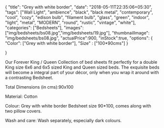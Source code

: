 {
    "title": "Grey with white border",
    "date": "2018-05-11T22:35:06+05:30",
    "tags": ["Wall Light", "ambience", "black", "black metal", "contemporary", "cool", "cozy", "edison bulb", "filament bulb", "glass", "green", "indoor", "light", "metal", "MODERN", "round", "rustic", "vintage", "white"],
    "categories": ["Bedsheets"],
    "images": ["img/bedsheets/bs08.jpg","img/bedsheets/19.jpg"],
    "thumbnailImage": "img/bedsheets/bs08.jpg",
    "actualPrice":900,
    "inStock":true,
    "options": {
            "Color": ["Grey with white border"],
            "Size" : ["100*90cms"]
    }
    
}

Our Forever King / Queen Collection of bed sheets fit perfectly for a double King size 6x6 and 6x5 sized King and Queen sized beds. The exquisite beds will become a integral part of your décor, only when you wrap it around with a contrasting Bedsheet.

Total Dimensions (in cms):90x100

Material: Cotton

Colour: Grey with white border Bedsheet size 90*100, comes along with two pillow covers.

Wash and care: Wash separately, especially dark colours. 
